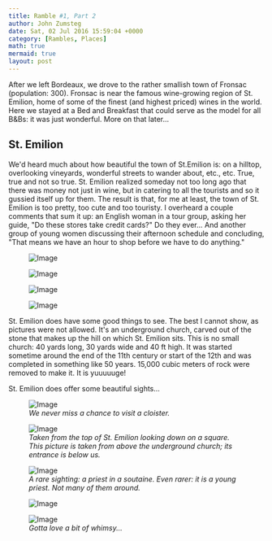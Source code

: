 ```yaml
---
title: Ramble #1, Part 2
author: John Zumsteg
date: Sat, 02 Jul 2016 15:59:04 +0000
category: [Rambles, Places]
math: true
mermaid: true
layout: post
---
```

After we left Bordeaux, we drove to the rather smallish town of Fronsac (population: 300). Fronsac is near the famous wine-growing region of St. Emilion, home of some of the finest (and highest priced) wines in the world. Here we stayed at a Bed and Breakfast that could serve as the model for all B&amp;Bs: it was just wonderful. More on that later...
<h2>St. Emilion</h2>
We'd heard much about how beautiful the town of St.Emilion is: on a hilltop, overlooking vineyards, wonderful streets to wander about, etc., etc. True, true and not so true. St. Emilion realized someday not too long ago that there was money not just in wine, but in catering to all the tourists and so it gussied itself up for them. The result is that, for me at least, the town of St. Emilion is too pretty, too cute and too touristy. I overheard a couple comments that sum it up: an English woman in a tour group, asking her guide, "Do these stores take credit cards?" Do they ever... And another group of young women discussing their afternoon schedule and concluding, "That means we have an hour to shop before we have to do anything."

<figure class = "portrait">
	<img src="{{"/assets/images/2016/06/DSC00463.jpg" | prepend: site.baseurl  }}" alt="Image" />
	<figcaption></figcaption>
</figure>

 <figure class = "portrait">
	<img src="{{"/assets/images/2016/06/DSC00464.jpg" | prepend: site.baseurl  }}" alt="Image" />
	<figcaption></figcaption>
</figure>

 <figure class = "portrait">
	<img src="{{"/assets/images/2016/06/DSC00465.jpg" | prepend: site.baseurl  }}" alt="Image" />
	<figcaption></figcaption>
</figure>

 <figure class = "portrait">
	<img src="{{"/assets/images/2016/06/DSC00467.jpg" | prepend: site.baseurl  }}" alt="Image" />
	<figcaption></figcaption>
</figure>



St. Emilion does have some good things to see. The best I cannot show, as pictures were not allowed. It's an underground church, carved out of the stone that makes up the hill on which St. Emilion sits. This is no small church: 40 yards long, 30 yards wide and 40 ft high. It was started sometime around the end of the 11th century or start of the 12th and was completed in something like 50 years. 15,000 cubic meters of rock were removed to make it. It is yuuuuuge!

St. Emilion does offer some beautiful sights...

<figure class = "landscape">
	<img src="{{"/assets/images/2016/06/DSC00439.jpg" | prepend: site.baseurl  }}" alt="Image" />
	<figcaption><em>We never miss a chance to visit a cloister.</em></figcaption>
</figure>



<figure class = "landscape">
	<img src="{{"/assets/images/2016/06/DSC00451.jpg" | prepend: site.baseurl  }}" alt="Image" />
	<figcaption><em>Taken from the top of St. Emilion looking down on a square. This picture is taken from above the underground church; its entrance is below us.</em></figcaption>
</figure>



<figure class = "portrait">
	<img src="{{"/assets/images/2016/06/DSC00437.jpg" | prepend: site.baseurl  }}" alt="Image" />
	<figcaption><em>A rare sighting: a priest in a soutaine. Even rarer: it is a young priest. Not many of them around.</em></figcaption>
</figure>



<figure class = "landscape">
	<img src="{{"/assets/images/2016/06/DSC00452.jpg" | prepend: site.baseurl  }}" alt="Image" />
	<figcaption></figcaption>
</figure>



<figure class = "landscape">
	<img src="{{"/assets/images/2016/06/DSC00454.jpg" | prepend: site.baseurl  }}" alt="Image" />
	<figcaption><em>Gotta love a bit of whimsy...</em></figcaption>
</figure>


